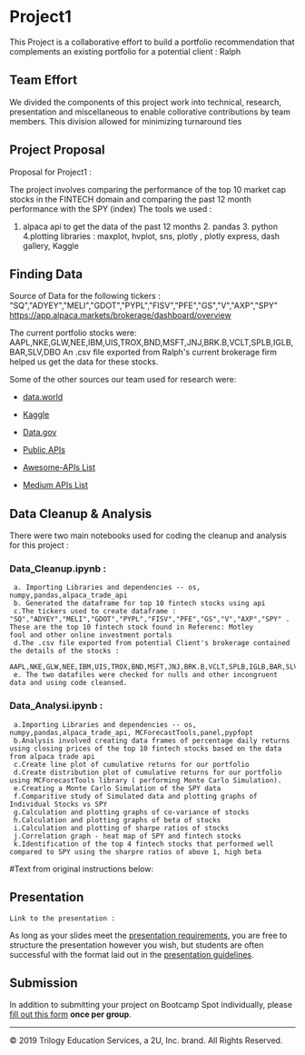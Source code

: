 # Project1

This Project is a collaborative effort to build a portfolio recommendation that complements an existing portfolio for a potential client : Ralph 

## Team Effort

We divided the components of this project work into technical, research, presentation and miscellaneous to enable collorative contributions by team members. This division allowed for minimizing turnaround ties


## Project Proposal

Proposal for Project1 :

The project involves comparing the performance of the top 10 market cap stocks in the FINTECH domain and comparing the past 12 month performance with the SPY (index)
The tools we used :
1. alpaca api to get the data of the past 12 months    2. pandas   3. python  4.plotting libraries : maxplot, hvplot, sns, plotly , plotly express, dash gallery, Kaggle


## Finding Data

Source of Data for the following tickers : "SQ","ADYEY","MELI","GDOT","PYPL","FISV","PFE","GS","V","AXP","SPY"
https://app.alpaca.markets/brokerage/dashboard/overview
 
 The current portfolio stocks were: AAPL,NKE,GLW,NEE,IBM,UIS,TROX,BND,MSFT,JNJ,BRK.B,VCLT,SPLB,IGLB,BAR,SLV,DBO
 An .csv file exported from Ralph's current brokerage firm helped us get the data for these stocks.
 
 Some of the other sources our team used for research were:
 
 * [data.world](https://data.world/)

* [Kaggle](https://www.kaggle.com/)

* [Data.gov](https://www.data.gov)

* [Public APIs](https://github.com/abhishekbanthia/Public-APIs)

* [Awesome-APIs List](https://github.com/Kikobeats/awesome-api)

* [Medium APIs List](https://medium.com/@benjamin_libor/a-curated-collection-of-over-150-apis-to-build-great-products-fdcfa0f361bc)

## Data Cleanup & Analysis

There were two main notebooks used for coding the cleanup and analysis for this project :

### Data_Cleanup.ipynb : 
     a. Importing Libraries and dependencies -- os, numpy,pandas,alpaca_trade_api
     b. Generated the dataframe for top 10 fintech stocks using api
     c.The tickers used to create dataframe :  "SQ","ADYEY","MELI","GDOT","PYPL","FISV","PFE","GS","V","AXP","SPY" . These are the top 10 fintech stock found in Referenc: Motley        fool and other online investment portals
     d.The .csv file exported from potential Client's brokerage contained the details of the stocks : 
     AAPL,NKE,GLW,NEE,IBM,UIS,TROX,BND,MSFT,JNJ,BRK.B,VCLT,SPLB,IGLB,BAR,SLV,DBO
     e. The two datafiles were checked for nulls and other incongruent data and using code cleansed.
     
### Data_Analysi.ipynb :
     a.Importing Libraries and dependencies -- os, numpy,pandas,alpaca_trade_api, MCForecastTools,panel,pypfopt
     b.Analysis involved creating data frames of percentage daily returns using closing prices of the top 10 fintech stocks based on the data from alpaca trade api
     c.Create line plot of cumulative returns for our portfolio
     d.Create distribution plot of cumulative returns for our portfolio using MCForecastTools library ( performing Monte Carlo Simulation).
     e.Creating a Monte Carlo Simulation of the SPY data
     f.Comparitive study of Simulated data and plotting graphs of Individual Stocks vs SPY
     g.Calculation and plotting graphs of co-variance of stocks
     h.Calculation and plotting graphs of beta of stocks
     i.Calculation and plotting of sharpe ratios of stocks
     j.Correlation graph - heat map of SPY and fintech stocks
     k.Identification of the top 4 fintech stocks that performed well compared to SPY using the sharpre ratios of above 1, high beta
    
     

#Text from original instructions below:

## Presentation
    Link to the presentation : 

As long as your slides meet the [presentation requirements](PresentationRequirements.md), you are free to structure the presentation however you wish, but students are often successful with the format laid out in the [presentation guidelines](PresentationGuidelines.md).

## Submission

In addition to submitting your project on Bootcamp Spot individually, please [fill out this form](https://forms.gle/CBk5tyy4sSsGN8k38) **once per group**.

- - -

© 2019 Trilogy Education Services, a 2U, Inc. brand. All Rights Reserved.
